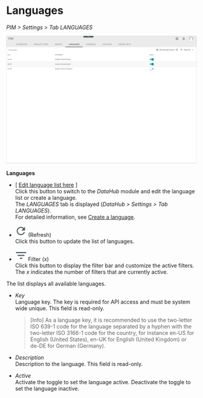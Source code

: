 # Languages

*PIM > Settings > Tab LANGUAGES*

![Languages](/Assets/Screenshots/PIM/Settings/Languages/Languages.png "[Languages]")

**Languages**

- [ <u>Edit language list here</u> ]    
  Click this button to switch to the *DataHub* module and edit the language list or create a language.    
  The *LANGUAGES* tab is displayed (*DataHub > Settings > Tab LANGUAGES*).  
  For detailed information, see [Create a language](/DataHub/Integration/05_ManageLanguages.md#create-a-language).

- ![Refresh](/Assets/Icons/Refresh01.png "[Refresh]") (Refresh)   
  Click this button to update the list of languages.

- ![Filter](/Assets/Icons/Filter.png "[Filter]") Filter (x)   
  Click this button to display the filter bar and customize the active filters. The *x* indicates the number of filters that are currently active.

The list displays all available languages.

- *Key*   
  Language key. The key is required for API access and must be system wide unique. This field is read-only.

  > [Info] As a language key, it is recommended to use the two-letter ISO 639-1 code for the language separated by a hyphen with the two-letter ISO 3166-1 code for the country, for instance en-US for English (United States), en-UK for English (United Kingdom) or de-DE for German (Germany).

- *Description*   
  Description to the language. This field is read-only.

- *Active*   
  Activate the toggle to set the language active. Deactivate the toggle to set the language inactive.
